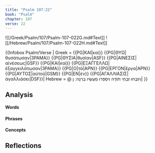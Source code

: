 ```yaml
---
title: "Psalm 107:22"
book: "Psalm"
chapter: 107
verse: 22
---
```

![[/Greek/Psalm/107/Psalm-107-022G.md#Text]]
![[/Hebrew/Psalm/107/Psalm-107-022H.md#Text]]

{{Infobox Psalm/Verse |
  Greek = {{PG|ΚΑΙ|καὶ}} {{PG|ΘΥΩ|θυσάτωσαν|3PAMA}} {{PG|ΘΥΣΙΑ|θυσίαν|ASF}} {{PG|ΑΙΝΕΣΙΣ|αἰνέσεως|GSF}} {{PG|ΚΑΙ|καὶ}} {{PG|ΕΞΑΓΓΕΛΛΩ|ἐξαγγειλάτωσαν|3PAMA}} {{PG|Ο|τὰ|APN}} {{PG|ΕΡΓΟΝ|ἔργα|APN}} {{PG|ΑΥΤΟΣ|αὐτοῦ|GSM}} {{PG|ΕΝ|ἐν}} {{PG|ΑΓΑΛΛΙΑΣΙΣ|ἀγαλλιάσει|DSF}}|
  Hebrew = @
וְיִזְבְּחוּ
זִבְחֵי
תוֹדָה
וִיסַפְּרוּ
מַעֲשָׂיו
בְּרִנָּה
׃
ן|
}}

## Analysis

#### Words

#### Phrases

#### Concepts

## Reflections
